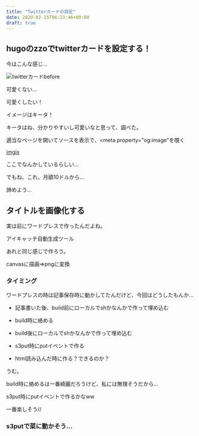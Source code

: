 ```yaml
---
title: "Twitterカードの設定"
date: 2020-02-15T06:23:46+09:00
draft: true
---
```



## hugoのzzoでtwitterカードを設定する！

今はこんな感じ…

![twitterカードbefore](../img/twitter-card-before.jpg)

可愛くない…

可愛くしたい！

イメージはキータ！

キータはね、分かりやすいし可愛いなと思って、調べた。

適当なページを開いてソースを表示で、<meta property="og:image"を覗く

[imgix](https://www.imgix.com/)

ここでなんかしているらしい…

でもね、これ、月額10ドルから…

諦めよう…

## タイトルを画像化する

実は前にワードプレスで作ったんだよね。

アイキャッチ自動生成ツール

あれと同じ感じで作ろう。

canvasに描画⇒pngに変換

### タイミング

ワードプレスの時は記事保存時に動かしてたんだけど、今回はどうしたもんか…

* 記事書いた後、build前にローカルでshかなんかで作って埋め込む

* build時に絡める

* build後にローカルでshかなんかで作って埋め込む

* s3put時にputイベントで作る

* html読み込んだ時に作る？できるのか？

うむ。

build時に絡めるは一番綺麗だろうけど、私には無理そうだから…

s3put時にputイベントで作るかなww

一番楽しそう//

### s3putで菜に動かそう…



